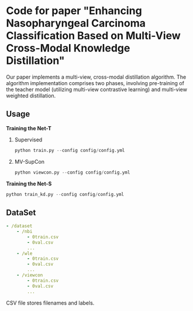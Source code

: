 # Code for paper "Enhancing Nasopharyngeal Carcinoma Classification Based on Multi-View Cross-Modal Knowledge Distillation"

Our paper implements a multi-view, cross-modal distillation algorithm. The algorithm implementation comprises two phases, involving pre-training of the teacher model (utilizing multi-view contrastive learning) and multi-view weighted distillation. 

## Usage

**Training the Net-T**

1. Supervised

   ```python
   python train.py --config config/config.yml
   ```

2. MV-SupCon

   ```python
   python viewcon.py --config config/config.yml
   ```

**Training the Net-S**

```python
python train_kd.py --config config/config.yml
```

## DataSet

```yml
- /dataset
    - /nbi
        - 0train.csv
        - 0val.csv
        ...
    - /wle
        - 0train.csv
        - 0val.csv
        ...
    - /viewcon
        - 0train.csv
        - 0val.csv
        ...     
```

 CSV file stores filenames and labels. 

